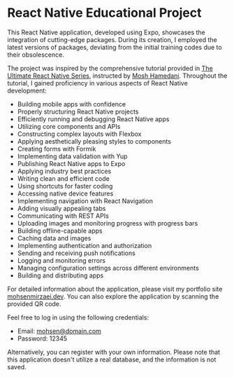 # React Native Educational Project

This React Native application, developed using Expo, showcases the integration of cutting-edge packages. During its creation, I employed the latest versions of packages, deviating from the initial training codes due to their obsolescence.

The project was inspired by the comprehensive tutorial provided in [The Ultimate React Native Series](https://codewithmosh.com/p/the-ultimate-react-native-course), instructed by [Mosh Hamedani](https://github.com/mosh-hamedani). Throughout the tutorial, I gained proficiency in various aspects of React Native development:

- Building mobile apps with confidence
- Properly structuring React Native projects
- Efficiently running and debugging React Native apps
- Utilizing core components and APIs
- Constructing complex layouts with Flexbox
- Applying aesthetically pleasing styles to components
- Creating forms with Formik
- Implementing data validation with Yup
- Publishing React Native apps to Expo
- Applying industry best practices
- Writing clean and efficient code
- Using shortcuts for faster coding
- Accessing native device features
- Implementing navigation with React Navigation
- Adding visually appealing tabs
- Communicating with REST APIs
- Uploading images and monitoring progress with progress bars
- Building offline-capable apps
- Caching data and images
- Implementing authentication and authorization
- Sending and receiving push notifications
- Logging and monitoring errors
- Managing configuration settings across different environments
- Building and distributing apps

For detailed information about the application, please visit my portfolio site [mohsenmirzaei.dev](https://mohsenmirzaei.dev/). You can also explore the application by scanning the provided QR code.

Feel free to log in using the following credentials:

- Email: mohsen@domain.com
- Password: 12345

Alternatively, you can register with your own information. Please note that this application doesn't utilize a real database, and the information is not saved.
